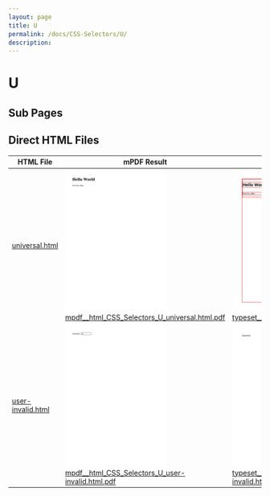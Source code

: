 ```yaml
---
layout: page
title: U
permalink: /docs/CSS-Selectors/U/
description: 
---
```


# U

## Sub Pages


## Direct HTML Files

| HTML File | mPDF Result | typeset.sh Result | PDFreactor Result |
|---------|---------|---------|---------|
| [universal.html](/html/CSS%20Selectors/U/universal.html) | ![](mpdf__html_CSS_Selectors_U_universal.html.png) [mpdf__html_CSS_Selectors_U_universal.html.pdf](mpdf__html_CSS_Selectors_U_universal.html.pdf) | ![](typeset__html_CSS_Selectors_U_universal.html.png) [typeset__html_CSS_Selectors_U_universal.html.pdf](typeset__html_CSS_Selectors_U_universal.html.pdf) | ![](pdfreactor__html_CSS_Selectors_U_universal.html.png) [pdfreactor__html_CSS_Selectors_U_universal.html.pdf](pdfreactor__html_CSS_Selectors_U_universal.html.pdf) |
| [user-invalid.html](/html/CSS%20Selectors/U/user-invalid.html) | ![](mpdf__html_CSS_Selectors_U_user-invalid.html.png) [mpdf__html_CSS_Selectors_U_user-invalid.html.pdf](mpdf__html_CSS_Selectors_U_user-invalid.html.pdf) | ![](typeset__html_CSS_Selectors_U_user-invalid.html.png) [typeset__html_CSS_Selectors_U_user-invalid.html.pdf](typeset__html_CSS_Selectors_U_user-invalid.html.pdf) | ![](pdfreactor__html_CSS_Selectors_U_user-invalid.html.png) [pdfreactor__html_CSS_Selectors_U_user-invalid.html.pdf](pdfreactor__html_CSS_Selectors_U_user-invalid.html.pdf) |
